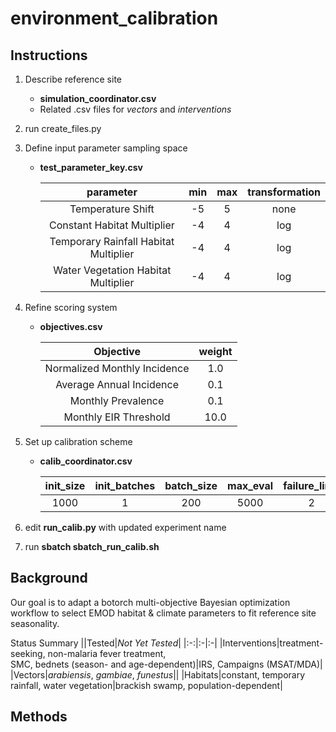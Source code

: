 # environment_calibration

## Instructions


1. Describe reference site
    * **simulation_coordinator.csv**
    * Related .csv files for *vectors* and *interventions*
      
2. run create_files.py      

3. Define input parameter sampling space  
    * **test_parameter_key.csv**
    
        | parameter | min | max | transformation |
        |:---------:|:---:|:---:|:--------------:|
        | Temperature Shift | -5 | 5 | none |
        | Constant Habitat Multiplier | -4 | 4 | log |
        | Temporary Rainfall Habitat Multiplier | -4 | 4 | log |
        | Water Vegetation Habitat Multiplier | -4 | 4 | log |
      
4. Refine scoring system
    * **objectives.csv**
      
        | Objective | weight | 
        |:---------:|:------:|
        | Normalized Monthly Incidence | 1.0 | 
        | Average Annual Incidence | 0.1 | 
        | Monthly Prevalence | 0.1 | 
        | Monthly EIR Threshold | 10.0 |

5. Set up calibration scheme
     * **calib_coordinator.csv**
       
        | init_size | init_batches | batch_size | max_eval | failure_limit |
        |:---------:|:------------:|:----------:|:--------:|:--------------:|
        | 1000 | 1 | 200 | 5000 | 2 |

6. edit **run_calib.py** with updated experiment name

7. run **sbatch sbatch_run_calib.sh**  

## Background

Our goal is to adapt a botorch multi-objective Bayesian optimization workflow to select EMOD habitat & climate parameters to fit reference site seasonality.

Status Summary
||Tested|*Not Yet Tested*|
|:-:|:-|:-|
|Interventions|treatment-seeking, non-malaria fever treatment,<br>SMC, bednets (season- and age-dependent)|IRS, Campaigns (MSAT/MDA)|
|Vectors|*arabiensis*, *gambiae*, *funestus*||
|Habitats|constant, temporary rainfall, water vegetation|brackish swamp, population-dependent|


## Methods






